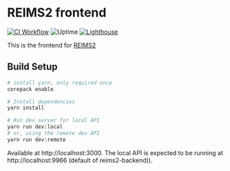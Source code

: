# REIMS2 frontend

[![CI Workflow](https://img.shields.io/github/actions/workflow/status/reims2/reims2-frontend/ci.yml?branch=main&label=ci)](https://github.com/reims2/reims2-frontend/actions/workflows/ci.yml)
![Uptime](https://img.shields.io/uptimerobot/ratio/m789007197-530f6cec68b3f8f49de17c99?label=uptime)
[![Lighthouse](https://img.shields.io/github/actions/workflow/status/reims2/reims2-frontend/lighthouse.yml?branch=main&label=Lighthouse)](https://github.com/reims2/reims2-frontend/actions/workflows/lighthouse.yml)

This is the frontend for [REIMS2](https://reims2.app)

## Build Setup

```bash
# install yarn, only required once
corepack enable

# Install dependencies
yarn install

# Run dev server for local API
yarn run dev:local
# or, using the remote dev API
yarn run dev:remote
```

Available at http://localhost:3000. The local API is expected to be running at http://localhost:9966 (default of reims2-backend)).
